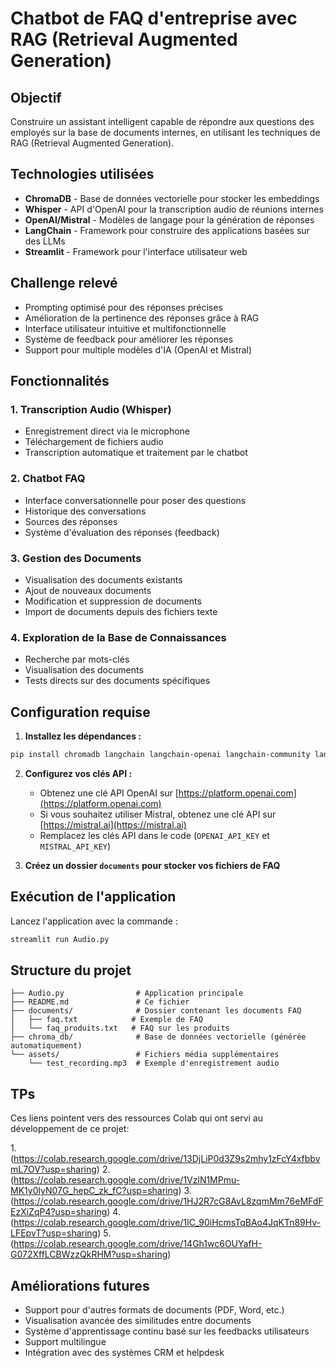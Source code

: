 # Chatbot de FAQ d'entreprise avec RAG (Retrieval Augmented Generation)

## Objectif
Construire un assistant intelligent capable de répondre aux questions des employés sur la base de documents internes, en utilisant les techniques de RAG (Retrieval Augmented Generation).

## Technologies utilisées
- **ChromaDB** - Base de données vectorielle pour stocker les embeddings
- **Whisper** - API d'OpenAI pour la transcription audio de réunions internes
- **OpenAI/Mistral** - Modèles de langage pour la génération de réponses
- **LangChain** - Framework pour construire des applications basées sur des LLMs
- **Streamlit** - Framework pour l'interface utilisateur web

## Challenge relevé
- Prompting optimisé pour des réponses précises
- Amélioration de la pertinence des réponses grâce à RAG
- Interface utilisateur intuitive et multifonctionnelle
- Système de feedback pour améliorer les réponses
- Support pour multiple modèles d'IA (OpenAI et Mistral)

## Fonctionnalités

### 1. Transcription Audio (Whisper)
- Enregistrement direct via le microphone
- Téléchargement de fichiers audio
- Transcription automatique et traitement par le chatbot

### 2. Chatbot FAQ
- Interface conversationnelle pour poser des questions
- Historique des conversations
- Sources des réponses
- Système d'évaluation des réponses (feedback)

### 3. Gestion des Documents
- Visualisation des documents existants
- Ajout de nouveaux documents
- Modification et suppression de documents
- Import de documents depuis des fichiers texte

### 4. Exploration de la Base de Connaissances
- Recherche par mots-clés
- Visualisation des documents
- Tests directs sur des documents spécifiques

## Configuration requise

1. **Installez les dépendances :**
```bash
pip install chromadb langchain langchain-openai langchain-community langchain-mistralai openai-whisper streamlit streamlit-audiorecorder
```

2. **Configurez vos clés API :**
   - Obtenez une clé API OpenAI sur [https://platform.openai.com](https://platform.openai.com)
   - Si vous souhaitez utiliser Mistral, obtenez une clé API sur [https://mistral.ai](https://mistral.ai)
   - Remplacez les clés API dans le code (`OPENAI_API_KEY` et `MISTRAL_API_KEY`)

3. **Créez un dossier `documents` pour stocker vos fichiers de FAQ**

## Exécution de l'application

Lancez l'application avec la commande :

```bash
streamlit run Audio.py
```

## Structure du projet

```
├── Audio.py                # Application principale
├── README.md               # Ce fichier
├── documents/              # Dossier contenant les documents FAQ
│   ├── faq.txt            # Exemple de FAQ
│   └── faq_produits.txt   # FAQ sur les produits
├── chroma_db/              # Base de données vectorielle (générée automatiquement)
└── assets/                 # Fichiers média supplémentaires
    └── test_recording.mp3  # Exemple d'enregistrement audio
```

## TPs

Ces liens pointent vers des ressources Colab qui ont servi au développement de ce projet:

1.(https://colab.research.google.com/drive/13DjLiP0d3Z9s2mhy1zFcY4xfbbvmL7OV?usp=sharing)
2.(https://colab.research.google.com/drive/1VzlN1MPmu-MK1y0lyN07G_hepC_zk_fC?usp=sharing)
3.(https://colab.research.google.com/drive/1HJ2R7cG8AvL8zqmMm76eMFdFEzXiZqP4?usp=sharing)
4.(https://colab.research.google.com/drive/1IC_90iHcmsTqBAo4JqKTn89Hv-LFEpvT?usp=sharing)
5.(https://colab.research.google.com/drive/14Gh1wc6OUYafH-G072XffLCBWzzQkRHM?usp=sharing)

## Améliorations futures

- Support pour d'autres formats de documents (PDF, Word, etc.)
- Visualisation avancée des similitudes entre documents
- Système d'apprentissage continu basé sur les feedbacks utilisateurs
- Support multilingue
- Intégration avec des systèmes CRM et helpdesk
